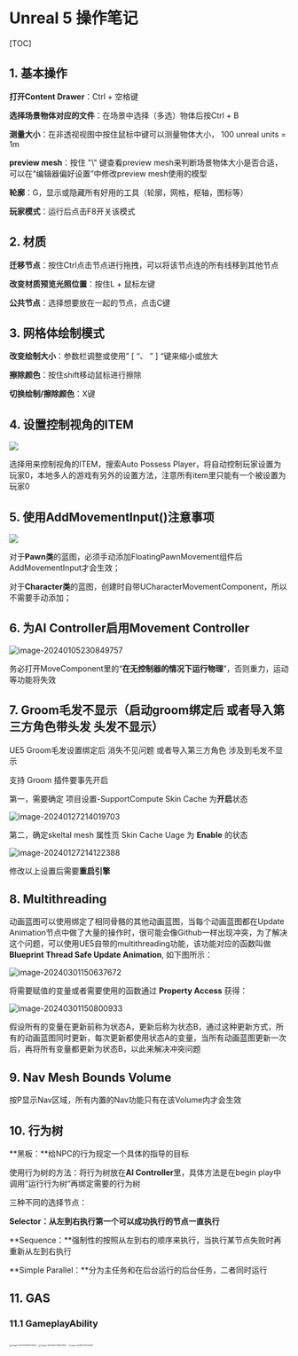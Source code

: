# Unreal 5 操作笔记

[TOC]



## 1. 基本操作

**打开Content Drawer**：Ctrl + 空格键

**选择场景物体对应的文件**：在场景中选择（多选）物体后按Ctrl + B

**测量大小**：在非透视视图中按住鼠标中键可以测量物体大小， 100 unreal units = 1m

**preview mesh**：按住 "\\" 键查看preview mesh来判断场景物体大小是否合适，可以在“编辑器偏好设置”中修改preview mesh使用的模型 

**轮廓**：G，显示或隐藏所有好用的工具（轮廓，网格，枢轴，图标等）

**玩家模式**：运行后点击F8开关该模式



## 2. 材质

**迁移节点**：按住Ctrl点击节点进行拖拽，可以将该节点连的所有线移到其他节点

**改变材质预览光照位置**：按住L + 鼠标左键

**公共节点**：选择想要放在一起的节点，点击C键



## 3. 网格体绘制模式

**改变绘制大小**：参数栏调整或使用” [ “、 ” ] “键来缩小或放大

**擦除颜色**：按住shift移动鼠标进行擦除

**切换绘制/擦除颜色**：X键



## 4. 设置控制视角的ITEM

![](images\1.png)

选择用来控制视角的ITEM，搜索Auto Possess Player，将自动控制玩家设置为玩家0，本地多人的游戏有另外的设置方法，注意所有item里只能有一个被设置为玩家0



## 5. 使用AddMovementInput()注意事项

![](images/2.png)

对于**Pawn类**的蓝图，必须手动添加FloatingPawnMovement组件后AddMovementInput才会生效；

对于**Character类**的蓝图，创建时自带UCharacterMovementComponent，所以不需要手动添加；



## 6. 为AI Controller启用Movement Controller

![image-20240105230849757](images\3)

务必打开MoveComponent里的“**在无控制器的情况下运行物理**”，否则重力，运动等功能将失效



## 7. Groom毛发不显示（启动groom绑定后 或者导入第三方角色带头发 头发不显示）

UE5 Groom毛发设置绑定后 消失不见问题 或者导入第三方角色 涉及到毛发不显示

支持 Groom 插件要事先开启

第一，需要确定 项目设置-SupportCompute Skin Cache 为**开启**状态

![image-20240127214019703](images\4.png)

第二，确定skeltal mesh 属性页 Skin Cache Uage 为 **Enable** 的状态

![image-20240127214122388](images\5.png)

修改以上设置后需要**重启引擎**



## 8. Multithreading

动画蓝图可以使用绑定了相同骨骼的其他动画蓝图，当每个动画蓝图都在Update Animation节点中做了大量的操作时，很可能会像Github一样出现冲突，为了解决这个问题，可以使用UE5自带的multithreading功能，该功能对应的函数叫做 **Blueprint Thread Safe Update Animation**, 如下图所示：

![image-20240301150637672](images\image-20240301150637672.png)

将需要赋值的变量或者需要使用的函数通过 **Property Access** 获得：

![image-20240301150800933](images\image-20240301150800933.png)



假设所有的变量在更新前称为状态A，更新后称为状态B，通过这种更新方式，所有的动画蓝图同时更新，每次更新都使用状态A的变量，当所有动画蓝图更新一次后，再将所有变量都更新为状态B，以此来解决冲突问题



## 9. Nav Mesh Bounds Volume

按P显示Nav区域，所有内置的Nav功能只有在该Volume内才会生效



## 10. 行为树

**黑板：**给NPC的行为规定一个具体的指导的目标

使用行为树的方法：将行为树放在**AI Controller**里，具体方法是在begin play中调用”运行行为树“再绑定需要的行为树

三种不同的选择节点：

**Selector：**从左到右执行第一个可以成功执行的节点**一直执行**

**Sequence：**强制性的按照从左到右的顺序来执行，当执行某节点失败时再重新从左到右执行

**Simple Parallel：**分为主任务和在后台运行的后台任务，二者同时运行 



## 11. GAS

### 11.1 GameplayAbility

<img src="images\image-20241007165712473.png" alt="image-20241007165712473" style="zoom: 25%;" />

<img src="images\image-20241007165637851.png" alt="image-20241007165637851" style="zoom: 25%;" />

<img src="images\image-20241007165547009.png" alt="image-20241007165547009" style="zoom: 22%;" />
